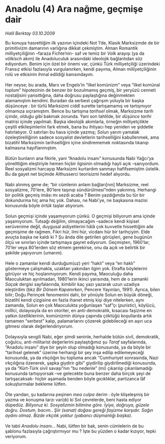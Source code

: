 # Anadolu (4) Ara nağme, geçmişe dair

*Halil Berktay 03.10.2009*

<div class="taraf_structure_2col_1zq">
<div class="margen_n">



 <p>Bu konuya hasrettiğim ilk yazının içindeki Not 1’de, Klasik Marksizmde de bir primitivizm damarının varlığına dikkat çekmiştim. Alman Romantik milliyetçiliğinin –faraza Fichte’nin- saf ve temiz bir <i>Volk</i> arayışı (ya da <i>völkisch</i> akım) ile Anadoluculuk arasındaki ideolojik bağlantıdan söz ediyordum. Benim için özel bir önemi var, çünkü Türk milliyetçiliği üzerindeki Fransız etkisi fazlasıyla vurgulanırken, kendi payıma, Alman milliyetçiliğinin rolü ve etkisinin ihmal edildiği kanısındayım. <br/><br/>Her neyse; bu arada, Marx ve Engels’in “ilkel komünizm” veya “ilkel komünal toplum” hipotezinin de benzer bir bozulmamış geçmiş, bir yeryüzü cenneti nostaljisini yansıttığına, daha doğrusu paylaştığına değinmekten alamamıştım kendimi. Buradan da serbest çağrışım yoluyla bir başka düşünceye : bir türlü Marksizmi ciddî surette tartışamamış ve tartışmıyor olmamıza sıçramıştım. Bence bu tartışma <i>tarihsel</i> olmak, Marksizme <i>tarih içinde</i>, <i>olduğu gibi</i> bakmak zorunda. Yani son tahlilde, bir <i>düşünce tarihi</i> matrisi içinde yapılmalı. Başka ideolojik akımlarla, örneğin milliyetçilikle çeşitli etkileşimlerini fark etmek, bana bu ihtiyacı hep yeniden ve şiddetle hatırlatıyor. O satırları bu hava içinde yazmış; Solun yarım yamalak özeleştirelliğinin sadece sosyalist devletlerin tarihselliğini kabullenmek, ama bizatihî Marksizmin tarihselliğini içine sindirememek noktasında tıkanıp kalmasına hayıflanmıştım. <br/><br/>Bütün bunların ana fikirle, yani “Anadolu insanı” konusunda Nabi Yağcı’ya yönelttiğim eleştiriyle hemen hiçbir ilgisinin olmadığı hayli açık –sanıyordum. Reel sosyalizmi harcayıp Marksizmi kurtardım sanmayı hafifsemiştim üstelik. Bu da gayet net biçimde Althusserci teorisizmi hedef alıyordu. <br/><br/>Nabi alınmış gene de; “bir cümlenin anlam bağları[nın] Marksizme, reel sosyalizme, 70’lere, 80’lere taşınıp sündürülmesi”nden yakınmış. Herhangi bir politik geçmiş imâsı mı sezdi acaba ? Benim yazdığımda bu tür bir dokundurma hiç ama hiç yok. Dahası, ne Nabi’ye, ne başkasına mazisi konusunda böyle <i>örtük</i> taşlar atıyorum. <br/><br/>Solun geçmişi içinde yaşamıyorum çünkü. O geçmişi biliyorum ama içinde yaşamıyorum. Tutsağı değilim, olmayacağım –sadece kendi kişisel serüvenime değil, duygusal aidiyetlerini hâlâ çok kuvvetle hissettiğim aile geçmişime de rağmen. Fikri hür, ilmi hür, vicdanı hür bir tarihçiyim. Elde avuçta başka ne kaldı ki ? Şu ânda dile getirilen görüşleri, gene bugünün ölçü ve sınırları içinde tartışmaya gayret ediyorum. Geçmişten, 1960’lar, 70’ler veya 80’lerden söz etmem gerekirse, onu da açık ve belirtik bir şekilde yapıyorum (umarım). <br/><br/>Hele o zamanlar kendi durduğum(uz) yeri “haklı” veya “en haklı” göstermeye çalışmakla, uzaktan yakından ilgim yok. Etrafta böylelerini görüyor ve hiç hoşlanmıyorum. Kendi payıma, Maoculuğu daha Maoculuktan ayrılmadan, 1980’lerin ikinci yarısında, hem de o zamanki <i>Saçak</i> dergisi sayfalarında, kimbilir kaç yazı yazarak uzun uzadıya eleştirdim (bkz <i>Bir Dönem Kapanırken</i>, Pencere Yayınları, 1991). Ayrıca, bilen bilir; Doğu Perinçek fenomenini dahi, bir yönüyle Solun en büyük döneği, bizatihî kendi çizgisine en fazla ihanet etmiş kişi diye nitelerken, aynı zamanda, Solun en çok Maoculukta yoğunlaşan “saf”çı (<i>puristic</i>), köylücü, millîci, dolayısıyla da en otoriter, en anti-demokratik, kısacası faşizme en yatkın özelliklerinin, komünizmin dünya çapında çöktüğü koşullarda artık tamamen “serbest” kalıp, palamarlarını çözerek gidebileceği en aşırı uca gitmesi olarak değerlendiriyorum. <br/><br/>Dolayısıyla sevgili Nabi, eğer şimdi seninle, herhalde bütün sivil, demokratik, çoğulcu, anti-militarist değerlerini paylaştığımız şu <i>Taraf</i> sayfalarında, “Anadolu insanı” diye bir şeyin olup olmadığı konusunda, ya da böyle bir “tarihsel gelenek” üzerine herhangi bir şey inşa edilip edilemeyeceği konusunda, ya da ırkçılığın bu topluma ancak “Cumhuriyet sonrasında, Nazi ırkçılığına özenerek, şapka giydirir gibi” giydirilip giydirilmediği konusunda, ya da “Kürt-Türk sivil savaşı”nın “bu nedenle” (mi) çıkarılıp çıkarılamadığı konusunda tartışıyorsak –ve gelecekte buna benzer daha birçok şeyi de tartışacaksak- hiçbir aşamada benden böyle gıcıklıklar, partizanca lâf sokuşturmalar bekleme lütfen. <br/><br/>Öte yandan, şu kadarına peşinen <i>mea culpa</i> derim : öyle klişeleşmiş bir yazma ve konuşma tarzı var(dı) ki Sol çevrelerde, beni hasta ediyor düpedüz. <i>Biliyoruz ki.</i> <i>Sosyalizmin bilimine göre. İyiye, doğruya, güzele doğru. Dostum, bacım.. Şiir (sanat) doğası gereği faşizme karşıdır. Sağın aydını olmaz. Bizde ırkçılık yoktur (yabancı düşmanlığı başka).</i> <br/><br/>Ve tabii <i>Anadolu insanı</i>… Nabi, lütfen bir bak, senin cümlelerin de bu şablonu fazlasıyla çağrıştırmıyor mu ? İşte bu yüzden o kadar kızıyor, tepki veriyorum.</p>
<br/>
<br/>
<br/>



<br/>


<div id="taraf_not">
</div>

</div>


</div>
